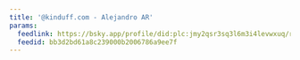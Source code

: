 ```yaml
---
title: '@kinduff.com - Alejandro AR'
params:
  feedlink: https://bsky.app/profile/did:plc:jmy2qsr3sq3l6m3i4levwxuq/rss
  feedid: bb3d2bd61a8c239000b2006786a9ee7f
---
```

